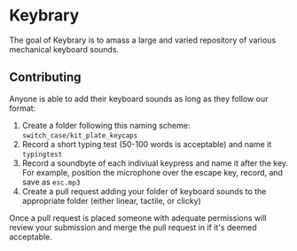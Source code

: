 # Keybrary
The goal of Keybrary is to amass a large and varied repository of various mechanical keyboard sounds.

## Contributing
Anyone is able to add their keyboard sounds as long as they follow our format:

1. Create a folder following this naming scheme: `switch_case/kit_plate_keycaps`
2. Record a short typing test (50-100 words is acceptable) and name it `typingtest`
3. Record a soundbyte of each indiviual keypress and name it after the key. For example, position the microphone over the escape key, record, and save as `esc.mp3`
4. Create a pull request adding your folder of keyboard sounds to the appropriate folder (either linear, tactile, or clicky)

Once a pull request is placed someone with adequate permissions will review your submission and merge the pull request in if it's deemed acceptable.
